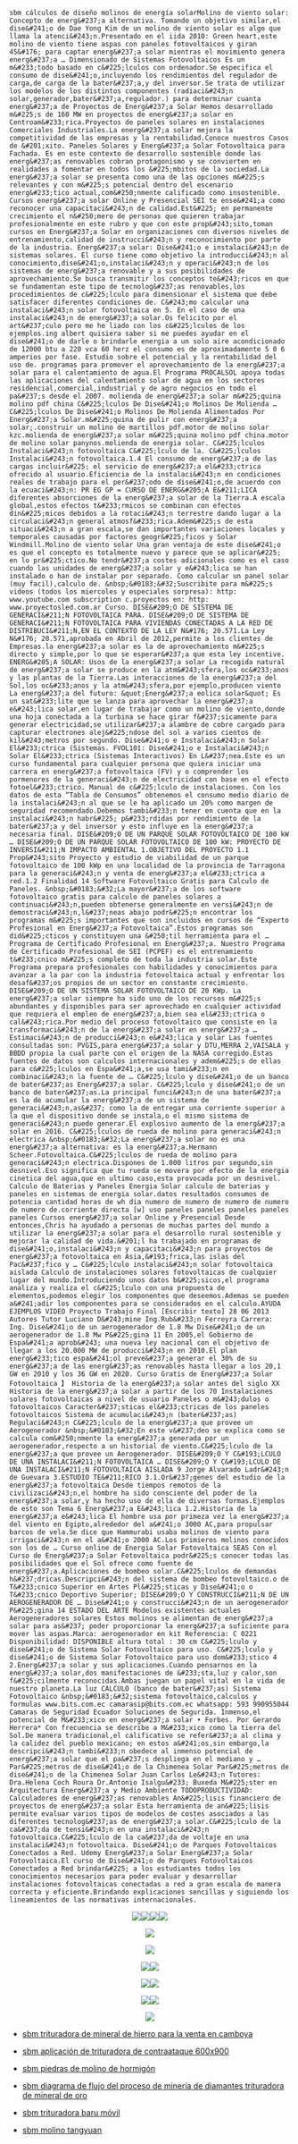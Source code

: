 
```
sbm cálculos de diseño molinos de energía solarMolino de viento solar: Concepto de energ&#237;a alternativa. Tomando un objetivo similar,el dise&#241;o de Dae Yong Kim de un molino de viento solar es algo que llama la atenci&#243;n.Presentado en el iida 2010: Green heart,este molino de viento tiene aspas con paneles fotovoltaicos y giran 45&#176; para captar energ&#237;a solar mientras el movimiento genera energ&#237;a … Dimensionado de Sistemas Fotovoltaicos Es un m&#233;todo basado en c&#225;lculos con ordenador.Se especifica el consumo de dise&#241;o,incluyendo los rendimientos del regulador de carga,de carga de la bater&#237;a,y del inversor.Se trata de utilizar los modelos de los distintos componentes (radiaci&#243;n solar,generador,bater&#237;a,regulador.) para determinar cuanta energ&#237;a de Proyectos de Energ&#237;a Solar Hemos desarrollado m&#225;s de 160 MW en proyectos de energ&#237;a solar en Centroam&#233;rica.Proyectos de paneles solares en instalaciones Comerciales Industriales.La energ&#237;a solar mejora la competitividad de las empresas y la rentabilidad.Conoce nuestros Casos de &#201;xito. Paneles Solares y Energ&#237;a Solar Fotovoltaica para Fachada. Es en este contexto de desarrollo sostenible donde las energ&#237;as renovables cobran protagonismo y se convierten en realidades a fomentar en todos los &#225;mbitos de la sociedad.La energ&#237;a solar se presenta como una de las opciones m&#225;s relevantes y con m&#225;s potencial dentro del escenario energ&#233;tico actual,com&#250;nmente calificado como insostenible. Cursos energ&#237;a solar Online y Presencial SEI te ense&#241;a como reconocer una capacitaci&#243;n de calidad.Est&#225; en permanente crecimiento el n&#250;mero de personas que quieren trabajar profesionalmente en este rubro y que con este prop&#243;sito,toman cursos en Energ&#237;a Solar en organizaciones con diversos niveles de entrenamiento,calidad de instrucci&#243;n y reconocimiento por parte de la industria. Energ&#237;a solar: Dise&#241;o e instalaci&#243;n de sistemas solares. El curso tiene como objetivo la introducci&#243;n al conocimiento,dise&#241;o,instalaci&#243;n y operaci&#243;n de los sistemas de energ&#237;a renovable y a sus posibilidades de aprovechamiento.Se busca transmitir los conceptos te&#243;ricos en que se fundamentan este tipo de tecnolog&#237;as renovables,los procedimientos de c&#225;lculo para dimensionar el sistema que debe satisfacer diferentes condiciones de. C&#243;mo calcular una instalaci&#243;n solar fotovoltaica en 5. En el caso de una instalaci&#243;n de energ&#237;a solar.Os felicito por el art&#237;culo pero me he liado con los c&#225;lculos de los ejemplos.ing albert quisiera saber si me puedes ayudar en el dise&#241;o de darle o brindarle energia a un solo aire acondicionado de 12000 btu a 220 vca 60 herz el consumo es de aproximadamente 5 0 6 amperios por fase. Estudio sobre el potencial y la rentabilidad del uso de. programas para promover el aprovechamiento de la energ&#237;a solar para el calentamiento de agua.El Programa PROCALSOL apoya todas las aplicaciones del calentamiento solar de agua en los sectores residencial,comercial,industrial y de agro negocios en todo el pa&#237;s desde el 2007. molienda de energ&#237;a solar m&#225;quina molino pdf china C&#225;lculos De Dise&#241;o Molinos De Molienda … C&#225;lculos De Dise&#241;o Molinos De Molienda Alimentados Por Energ&#237;a Solar.m&#225;quina de pulir con energ&#237;a solar;.construir un molino de martillos pdf.motor de molino solar kzc.molienda de energ&#237;a solar m&#225;quina molino pdf china.motor de molino solar panynos.molienda de energia solar. C&#225;lculos Instalaci&#243;n fotovoltaica C&#225;lculo de la. C&#225;lculos Instalaci&#243;n fotovoltaica.1.4 El consumo de energ&#237;a de las cargas incluir&#225; el servicio de energ&#237;a el&#233;ctrica ofrecido al usuario.Eficiencia de la instalaci&#243;n en condiciones reales de trabajo para el per&#237;odo de dise&#241;o,de acuerdo con la ecuaci&#243;n: PR EG GP = CURSO DE ENERG&#205;A E&#211;LICA diferentes absorciones de la energ&#237;a solar de la Tierra.A escala global,estos efectos t&#233;rmicos se combinan con efectos din&#225;micos debidos a la rotaci&#243;n terrestre dando lugar a la circulaci&#243;n general atmosf&#233;rica.Adem&#225;s de esta situaci&#243;n a gran escala,se dan importantes variaciones locales y temporales causadas por factores geogr&#225;ficos y Solar Windmill.Molino de viento solar Una gran ventaja de este dise&#241;o es que el concepto es totalmente nuevo y parece que se aplicar&#225; en lo pr&#225;ctico.No tendr&#237;a costes adicionales como es el caso cuando las unidades de energ&#237;a solar y e&#243;lica se han instalado o han de instalar por separado. Como calcular un panel solar (muy facil),calculo de. &nbsp;&#0183;&#32;Suscribite para m&#225;s videos (todos los miercoles y especiales sorpresa): http: www.youtube.com subscription c.proyectos en: http: www.proyectosled.com.ar Curso. DISE&#209;O DE SISTEMA DE GENERACI&#211;N FOTOVOLTAICA PARA. DISE&#209;O DE SISTEMA DE GENERACI&#211;N FOTOVOLTAICA PARA VIVIENDAS CONECTADAS A LA RED DE DISTRIBUCI&#211;N,EN EL CONTEXTO DE LA LEY N&#176; 20.571.La Ley N&#176; 20.571,aprobada en Abril de 2012,permite a los clientes de Empresas.la energ&#237;a solar es la de aprovechamiento m&#225;s directo y simple,por lo que se esperar&#237;a que esta ley incentive. ENERG&#205;A SOLAR: Usos de la energ&#237;a solar La recogida natural de energ&#237;a solar se produce en la atm&#243;sfera,los oc&#233;anos y las plantas de la Tierra.Las interacciones de la energ&#237;a del Sol,los oc&#233;anos y la atm&#243;sfera,por ejemplo,producen viento La energ&#237;a del futuro: &quot;Energ&#237;a eolica solar&quot; Es un sat&#233;lite que se lanza para aprovechar la energ&#237;a e&#243;lica solar,en lugar de trabajar como un molino de viento,donde una hoja conectada a la turbina se hace girar f&#237;sicamente para generar electricidad,se utilizar&#237;a alambre de cobre cargado para capturar electrones alej&#225;ndose del sol a varios cientos de kil&#243;metros por segundo. Dise&#241;o e Instalaci&#243;n Solar El&#233;ctrica (Sistemas. FVOL101: Dise&#241;o e Instalaci&#243;n Solar El&#233;ctrica (Sistemas Interactivos) En L&#237;nea.Este es un curso fundamental para cualquier persona que quiera iniciar una carrera en energ&#237;a fotovoltaica (FV) y o comprender los pormenores de la generaci&#243;n de electricidad con base en el efecto fotoel&#233;ctrico. Manual de c&#225;lculo de instalaciones. Con los datos de esta “Tabla de Consumos” obtenemos el consumo medio diario de la instalaci&#243;n al que se le ha aplicado un 20% como margen de seguridad recomendado.Debemos tambi&#233;n tener en cuenta que en la instalaci&#243;n habr&#225; p&#233;rdidas por rendimiento de la bater&#237;a y del inversor y esto influye en la energ&#237;a necesaria final. DISE&#209;O DE UN PARQUE SOLAR FOTOVOLTAICO DE 100 kW … DISE&#209;O DE UN PARQUE SOLAR FOTOVOLTAICO DE 100 kW: PROYECTO DE INVERSI&#211;N IMPACTO AMBIENTAL 1.OBJETIVO DEL PROYECTO 1.1 Prop&#243;sito Proyecto y estudio de viabilidad de un parque fotovoltaico de 100 kWp en una localidad de la provincia de Tarragona para la generaci&#243;n y venta de energ&#237;a el&#233;ctrica a red.1.2 Finalidad 14 Software Fotovoltaico Gratis para Calculo de Paneles. &nbsp;&#0183;&#32;La mayor&#237;a de los software fotovoltaico gratis para calculo de paneles solares a continuaci&#243;n,pueden obtenerse generalmente en versi&#243;n de demostraci&#243;n,l&#237;neas abajo podr&#225;n encontrar los programas m&#225;s importantes que son incluidos en cursos de “Experto Profesional en Energ&#237;a Fotovoltaica”.Estos programas son did&#225;cticos y constituyen una &#250;til herramienta para el … Programa de Certificado Profesional en Energ&#237;a. Nuestro Programa de Certificado Profesional de SEI (PCPEF) es el entrenamiento t&#233;cnico m&#225;s completo de toda la industria solar.Este Programa prepara profesionales con habilidades y conocimientos para avanzar a la par con la industria fotovoltaica actual y enfrentar los desaf&#237;os propios de un sector en constante crecimiento. DISE&#209;O DE UN SISTEMA SOLAR FOTOVOLTAICO DE 20 KWp. La energ&#237;a solar siempre ha sido uno de los recursos m&#225;s abundantes y disponibles para ser aprovechado en cualquier actividad que requiera el empleo de energ&#237;a,bien sea el&#233;ctrica o cal&#243;rica.Por medio del proceso fotovoltaico que consiste en la transformaci&#243;n de la energ&#237;a solar en energ&#237;a … Estimaci&#243;n de producci&#243;n e&#243;lica y solar Las fuentes consultadas son: PVGIS,para energ&#237;a solar y DTU,MERRA 2,VAISALA y BBDD propia la cual parte con el origen de la NASA corregido.Estas fuentes de datos son calculos internacionales y adem&#225;s de ellas para c&#225;lculos en Espa&#241;a,se usa tami&#233;n en combinaci&#243;n la fuente de … C&#225;lculo y dise&#241;o de un banco de bater&#237;as Energ&#237;a solar. C&#225;lculo y dise&#241;o de un banco de bater&#237;as.La principal funci&#243;n de una bater&#237;a es la de acumular la energ&#237;a de un sistema de generaci&#243;n,as&#237; como la de entregar una corriente superior a la que el dispositivo donde se instala,o el mismo sistema de generaci&#243;n puede generar.El explosivo aumento de la energ&#237;a solar en 2016. C&#225;lculos de rueda de molino para generaci&#243;n electrica &nbsp;&#0183;&#32;La energ&#237;a solar no es una energ&#237;a alternativa: es la energ&#237;a.Hermann Scheer.Fotovoltaica.C&#225;lculos de rueda de molino para generaci&#243;n electrica.Dispones de 1.000 litros por segundo,sin desnivel.Eso significa que tu rueda se movera por efecto de la energia cinetica del agua,que en ultimo caso,esta provocada por un desnivel. Calculo de Baterias y Paneles Energia Solar calculo de baterias y paneles en sistemas de energia solar.datos resultados consumos de potencia cantidad horas de wh dia numero de numero de numero de numero de numero de.corriente directa [w] uso paneles paneles paneles paneles paneles Cursos energ&#237;a solar Online y Presencial Desde entonces,Chris ha ayudado a personas de muchas partes del mundo a utilizar la energ&#237;a solar para el desarrollo rural sostenible y mejorar la calidad de vida.&#201;l ha trabajado en programas de dise&#241;o,instalaci&#243;n y capacitaci&#243;n para proyectos de energ&#237;a fotovoltaica en Asia,&#193;frica,las islas del Pac&#237;fico y … C&#225;lculo instalaci&#243;n solar fotovoltaica aislada Calculo de instalaciones solares fotovoltaicas de cualquier lugar del mundo.Introduciendo unos datos b&#225;sicos,el programa analiza y realiza el c&#225;lculo con una propuesta de elementos,podemos elegir los componentes que deseemos.Ademas se pueden a&#241;adir los componentes para se considerados en el calculo.AYUDA EJEMPLOS VIDEO Proyecto Trabajo Final [Escribir texto] 28 06 2013 Autores Tutor Luciano D&#243;mine Ing.Rub&#233;n Ferreyra Carrera: Ing. Dise&#241;o de un aerogenerador de 1.8 Mw Dise&#241;o de un aerogenerador de 1.8 Mw P&#225;gina 11 En 2005,el Gobierno de Espa&#241;a aprob&#243; una nueva ley nacional con el objetivo de llegar a los 20.000 MW de producci&#243;n en 2010.El plan energ&#233;tico espa&#241;ol preve&#237;a generar el 30% de su energ&#237;a de las energ&#237;as renovables hasta llegar a los 20,1 GW en 2010 y los 36 GW en 2020. Curso Gratis de Energ&#237;a Solar Fotovoltaica 】 Historia de la energ&#237;a solar antes del siglo XX Historia de la energ&#237;a solar a partir de los 70 Instalaciones solares fotovoltaicas a nivel de usuario Paneles o m&#243;dulos o fotovoltaicos Caracter&#237;sticas el&#233;ctricas de los paneles fotovoltaicos Sistema de acumulaci&#243;n (bater&#237;as) Regulaci&#243;n C&#225;lculo de la energ&#237;a que provee un Aerogenerador &nbsp;&#0183;&#32;En este v&#237;deo se explica como se calcula com&#250;nmente la energ&#237;a generada por un aerogenerador,respecto a un historial de viento.C&#225;lculo de la energ&#237;a que provee un Aerogenerador. DISE&#209;O Y C&#193;LCULO DE UNA INSTALACI&#211;N FOTOVOLTAICA … DISE&#209;O Y C&#193;LCULO DE UNA INSTALACI&#211;N FOTOVOLTAICA AISLADA 9 Jorge Alvarado Ladr&#243;n de Guevara 3.ESTUDIO TE&#211;RICO 3.1.Or&#237;genes del estudio de la energ&#237;a fotovoltaica Desde tiempos remotos de la civilizaci&#243;n,el hombre ha sido consciente del poder de la energ&#237;a solar,y ha hecho uso de ella de diversas formas.Ejemplos de esto son Tema 6 Energ&#237;a E&#243;lica 1.2.Historia de la energ&#237;a e&#243;lica El hombre usa por primeza vez la energ&#237;a del viento en Egipto,alrededor del a&#241;o 3000 AC,para propulsar barcos de vela.Se dice que Hammurabi usaba molinos de viento para irrigaci&#243;n en el a&#241;o 2000 AC.Los primieros molinos conocidos son los de … Curso online de Energia Solar Fotovoltaica SEAS Con el Curso de Energ&#237;a Solar Fotovoltaica podr&#225;s conocer todas las posibilidades que el Sol ofrece como fuente de energ&#237;a.Aplicaciones de bombeo solar.C&#225;lculos de demandas h&#237;dricas.Descripci&#243;n del sistema de bombeo fotovoltaico.o de T&#233;cnico Superior en Artes Pl&#225;sticas y Dise&#241;o o T&#233;cnico Deportivo Superior; DISE&#209;O Y CONSTRUCCI&#211;N DE UN AEROGENERADOR DE … Dise&#241;o y construcci&#243;n de un aerogenerador P&#225;gina 14 ESTADO DEL ARTE Modelos existentes actuales Aerogeneradores solares Estos molinos se alimentan de energ&#237;a solar para as&#237; poder proporcionar la energ&#237;a suficiente para mover las aspas.Marca: aerogenerador en kit Referencia: C 0221 Disponibilidad: DISPONIBLE altura total : 30 cm C&#225;lculo y dise&#241;o de Sistema Solar Fotovoltaico para uso. C&#225;lculo y dise&#241;o de Sistema Solar Fotovoltaico para uso dom&#233;stico 4 2.Energ&#237;a solar y sus aplicaciones.Cuando pensarnos en la energ&#237;a solar,dos manifestaciones de &#233;sta,luz y calor,son f&#225;cilmente reconocidas.Ambas juegan un papel vital en la vida de nuestro planeta.La luz CALCULO (banco de bater&#237;as) Sistema Fotovoltaico &nbsp;&#0183;&#32;sistema fotovoltaico,calculos y formulas www.bits.com.ec camarasip@bits.com.ec whatsapp: 593 990955044 Camaras de Seguridad Ecuador Soluciones de Segurida. Inmenso,el potencial de M&#233;xico en energ&#237;a solar • Forbes. Por Gerardo Herrera* Con frecuencia se describe a M&#233;xico como la tierra del Sol.De manera tradicional,el calificativo se refer&#237;a al clima y la calidez del pueblo mexicano; en estos a&#241;os,sin embargo,la descripci&#243;n tambi&#233;n obedece al inmenso potencial de energ&#237;a solar que el pa&#237;s despliega en el mediano y … Par&#225;metros de dise&#241;o de la Chimenea Solar Par&#225;metros de dise&#241;o de la Chimenea Solar Juan Carlos Le&#243;n Tutores: Dra.Helena Coch Roura Dr.Antonio Isalgu&#233; Buxeda M&#225;ster en Arquitectura Energ&#237;a y Medio Ambiente TODOPRODUCTIVIDAD: Calculadores de energ&#237;as renovables An&#225;lisis financiero de proyectos de energ&#237;a solar Esta herramienta de an&#225;lisis permite evaluar varios tipos de modelos de costes asociados a las diferentes tecnolog&#237;as de energ&#237;a solar.C&#225;lculo de la ca&#237;da de tensi&#243;n en una instalaci&#243;n fotovoltaica.C&#225;lculo de la ca&#237;da de voltaje en una instalaci&#243;n fotovoltaica. Dise&#241;o de Parques Fotovoltaicos Conectados a Red. Udemy Energ&#237;a Solar Energ&#237;a Solar Fotovoltaica.El curso de Dise&#241;o de Parques Fotovoltaicos Conectados a Red brindar&#225; a los estudiantes todos los conocimientos necesarios para poder evaluar y desarrollar instalaciones fotovoltaicas conectadas a red a gran escala de manera correcta y eficiente.Brindando explicaciones sencillas y siguiendo los lineamientos de las normativas internacionales. 
```

<div align="center">

<a href="https://es-mill.shibang-china.com/github&k=sbm+c%C3%A1lculos+de+dise%C3%B1o+molinos+de+energ%C3%ADa+solar"><img src="https://static.shibang-china.com/es/mill/index.jpg"></a><a href="https://es-mill.shibang-china.com/materials.htmlgithub&k=sbm+c%C3%A1lculos+de+dise%C3%B1o+molinos+de+energ%C3%ADa+solar"><img src="https://static.shibang-china.com/es/mill/materials.jpg"></a><a href="https://es-mill.shibang-china.com/about.htmlgithub&k=sbm+c%C3%A1lculos+de+dise%C3%B1o+molinos+de+energ%C3%ADa+solar"><img src="https://static.shibang-china.com/es/mill/about.jpg"></a><a href="https://es-mill.shibang-china.com/contact.htmlgithub&k=sbm+c%C3%A1lculos+de+dise%C3%B1o+molinos+de+energ%C3%ADa+solar"><img src="https://static.shibang-china.com/es/mill/contact.jpg"></a>

<a href="https://es-mill.shibang-china.com/github&k=sbm+c%C3%A1lculos+de+dise%C3%B1o+molinos+de+energ%C3%ADa+solar"><img src="https://static.shibang-china.com/es/mill/banner.jpg"></a>

<a href="https://swt.shibang-china.com/github&k=sbm+c%C3%A1lculos+de+dise%C3%B1o+molinos+de+energ%C3%ADa+solar"><img src="https://static.shibang-china.com/es/mill/chat.jpg"></a>

<a href="https://es-mill.shibang-china.com/products/vertical-roller-mill.htmlgithub&k=sbm+c%C3%A1lculos+de+dise%C3%B1o+molinos+de+energ%C3%ADa+solar"><img src="https://static.shibang-china.com/es/mill/vertical.jpg"></a><a href="https://es-mill.shibang-china.com/products/raymond-mill.htmlgithub&k=sbm+c%C3%A1lculos+de+dise%C3%B1o+molinos+de+energ%C3%ADa+solar"><img src="https://static.shibang-china.com/es/mill/raymond.jpg"></a>

<a href="https://es-mill.shibang-china.com/products/ultrafine-grinding-mill.htmlgithub&k=sbm+c%C3%A1lculos+de+dise%C3%B1o+molinos+de+energ%C3%ADa+solar"><img src="https://static.shibang-china.com/es/mill/ultrafine.jpg"></a><a href="https://es-mill.shibang-china.com/products/trapezium-grinding-mill.htmlgithub&k=sbm+c%C3%A1lculos+de+dise%C3%B1o+molinos+de+energ%C3%ADa+solar"><img src="https://static.shibang-china.com/es/mill/trapezium.jpg"></a>

<a href="https://es-mill.shibang-china.com/products/ball-mill.htmlgithub&k=sbm+c%C3%A1lculos+de+dise%C3%B1o+molinos+de+energ%C3%ADa+solar"><img src="https://static.shibang-china.com/es/mill/ball.jpg"></a><a href="https://es-mill.shibang-china.com/products/hammer-mill.htmlgithub&k=sbm+c%C3%A1lculos+de+dise%C3%B1o+molinos+de+energ%C3%ADa+solar"><img src="https://static.shibang-china.com/es/mill/hammer.jpg"></a>

<a href="https://swt.shibang-china.com/github&k=sbm+c%C3%A1lculos+de+dise%C3%B1o+molinos+de+energ%C3%ADa+solar"><img src="https://static.shibang-china.com/es/mill/case.jpg"></a>

</div>


* [sbm trituradora de mineral de hierro para la venta en camboya](sbm%20trituradora%20de%20mineral%20de%20hierro%20para%20la%20venta%20en%20camboya.md)

* [sbm aplicación de trituradora de contraataque 600x900](sbm%20aplicaci%C3%B3n%20de%20trituradora%20de%20contraataque%20600x900.md)

* [sbm piedras de molino de hormigón](sbm%20piedras%20de%20molino%20de%20hormig%C3%B3n.md)

* [sbm diagrama de flujo del proceso de minería de diamantes trituradora de mineral de oro](sbm%20diagrama%20de%20flujo%20del%20proceso%20de%20miner%C3%ADa%20de%20diamantes%20trituradora%20de%20mineral%20de%20oro.md)

* [sbm trituradora baru móvil](sbm%20trituradora%20baru%20m%C3%B3vil.md)

* [sbm molino tangyuan](sbm%20molino%20tangyuan.md)